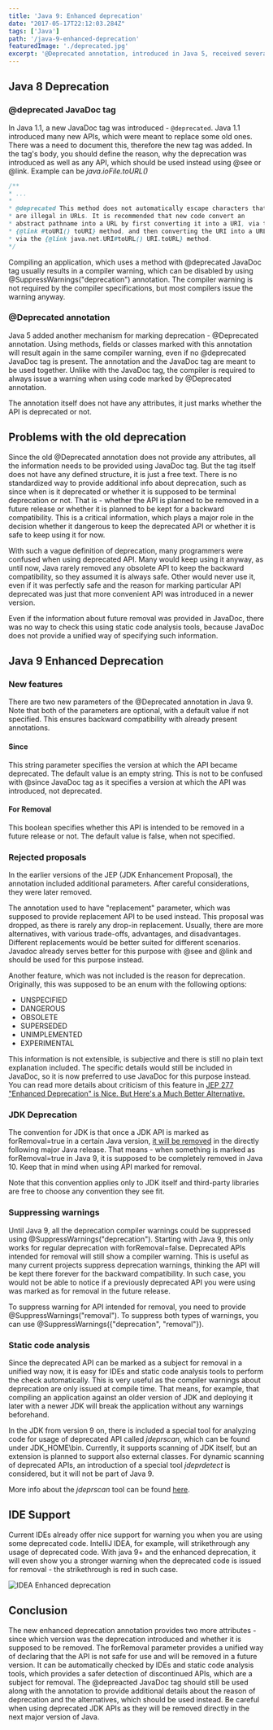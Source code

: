 ```yaml
---
title: 'Java 9: Enhanced deprecation'
date: "2017-05-17T22:12:03.284Z"
tags: ['Java']
path: '/java-9-enhanced-deprecation'
featuredImage: './deprecated.jpg'
excerpt: '@Deprecated annotation, introduced in Java 5, received several enhancements in Java 9, which makes easier to document the deprecation of API.'
---
```


<PostHeader frontmatter={props.data.mdx.frontmatter} />

## Java 8 Deprecation

### @deprecated JavaDoc tag

In Java 1.1, a new JavaDoc tag was introduced - `@deprecated`. Java 1.1 introduced many new APIs, which were meant to replace some old ones. There was a need to document this, therefore the new tag was added. In the tag\'s body, you should define the reason, why the deprecation was introduced as well as any API, which should be used instead using @see or @link. Example can be _java.ioFile.toURL()_

```java
/**
* ...
*
* @deprecated This method does not automatically escape characters that
* are illegal in URLs. It is recommended that new code convert an
* abstract pathname into a URL by first converting it into a URI, via the
* {@link #toURI() toURI} method, and then converting the URI into a URL
* via the {@link java.net.URI#toURL() URI.toURL} method.
*/
```

Compiling an application, which uses a method with @deprecated JavaDoc tag usually results in a compiler warning, which can be disabled by using @SuppressWarnings(\"deprecation\") annotation. The compiler warning is not required by the compiler specifications, but most compilers issue the warning anyway.

### @Deprecated annotation

Java 5 added another mechanism for marking deprecation - @Deprecated annotation. Using methods, fields or classes marked with this annotation will result again in the same compiler warning, even if no @deprecated JavaDoc tag is present. The annotation and the JavaDoc tag are meant to be used together. Unlike with the JavaDoc tag, the compiler is required to always issue a warning when using code marked by @Deprecated annotation.

The annotation itself does not have any attributes, it just marks whether the API is deprecated or not.

## Problems with the old deprecation

Since the old @Deprecated annotation does not provide any attributes, all the information needs to be provided using JavaDoc tag. But the tag itself does not have any defined structure, it is just a free text. There is no standardized way to provide additional info about deprecation, such as since when is it deprecated or whether it is supposed to be terminal deprecation or not. That is - whether the API is planned to be removed in a future release or whether it is planned to be kept for a backward compatibility. This is a critical information, which plays a major role in the decision whether it dangerous to keep the deprecated API or whether it is safe to keep using it for now.

With such a vague definition of deprecation, many programmers were confused when using deprecated API. Many would keep using it anyway, as until now, Java rarely removed any obsolete API to keep the backward compatibility, so they assumed it is always safe. Other would never use it, even if it was perfectly safe and the reason for marking particular API deprecated was just that more convenient API was introduced in a newer version.

Even if the information about future removal was provided in JavaDoc, there was no way to check this using static code analysis tools, because JavaDoc does not provide a unified way of specifying such information.

## Java 9 Enhanced Deprecation

### New features

There are two new parameters of the @Deprecated annotation in Java 9. Note that both of the parameters are optional, with a default value if not specified. This ensures backward compatibility with already present annotations.

#### Since

This string parameter specifies the version at which the API became deprecated. The default value is an empty string. This is not to be confused with @since JavaDoc tag as it specifies a version at which the API was introduced, not deprecated.

#### For Removal

This boolean specifies whether this API is intended to be removed in a future release or not. The default value is false, when not specified.

### Rejected proposals

In the earlier versions of the JEP (JDK Enhancement Proposal), the annotation included additional parameters. After careful considerations, they were later removed.

The annotation used to have \"replacement\" parameter, which was supposed to provide replacement API to be used instead. This proposal was dropped, as there is rarely any drop-in replacement. Usually, there are more alternatives, with various trade-offs, advantages, and disadvantages. Different replacements would be better suited for different scenarios. Javadoc already serves better for this purpose with @see and @link and should be used for this purpose instead.

Another feature, which was not included is the reason for deprecation. Originally, this was supposed to be an enum with the following options:

-   UNSPECIFIED
-   DANGEROUS
-   OBSOLETE
-   SUPERSEDED
-   UNIMPLEMENTED
-   EXPERIMENTAL

This information is not extensible, is subjective and there is still no plain text explanation included. The specific details would still be included in JavaDoc, so it is now preferred to use JavaDoc for this purpose instead. You can read more details about criticism of this feature in [JEP 277 "Enhanced Deprecation" is Nice. But Here's a Much Better Alternative.](https://blog.jooq.org/2015/12/22/jep-277-enhanced-deprecation-is-nice-but-heres-a-much-better-alternative/)

### JDK Deprecation

The convention for JDK is that once a JDK API is marked as forRemoval=true in a certain Java version, [it will be removed](https://www.youtube.com/watch?v=T_O9merCgKw&feature=youtu.be&list=PLPIzp-E1msrYicmovyeuOABO4HxVPlhEA#t=17m05s) in the directly following major Java release. That means - when something is marked as forRemoval=true in Java 9, it is supposed to be completely removed in Java 10. Keep that in mind when using API marked for removal.

Note that this convention applies only to JDK itself and third-party libraries are free to choose any convention they see fit.

### Suppressing warnings

Until Java 9, all the deprecation compiler warnings could be suppressed using @SuppressWarnings(\"deprecation\"). Starting with Java 9, this only works for regular deprecation with forRemoval=false. Deprecated APIs intended for removal will still show a compiler warning. This is useful as many current projects suppress deprecation warnings, thinking the API will be kept there forever for the backward compatibility. In such case, you would not be able to notice if a previously deprecated API you were using was marked as for removal in the future release.

To suppress warning for API intended for removal, you need to provide @SuppressWarnings(\"removal\"). To suppress both types of warnings, you can use @SuppressWarnings({\"deprecation\", \"removal\"}).

### Static code analysis

Since the deprecated API can be marked as a subject for removal in a unified way now, it is easy for IDEs and static code analysis tools to perform the check automatically. This is very useful as the compiler warnings about deprecation are only issued at compile time. That means, for example, that compiling an application against an older version of JDK and deploying it later with a newer JDK will break the application without any warnings beforehand.

In the JDK from version 9 on, there is included a special tool for analyzing code for usage of deprecated API called _jdeprscan_, which can be found under JDK\_HOME\\bin. Currently, it supports scanning of JDK itself, but an extension is planned to support also external classes. For dynamic scanning of deprecated APIs, an introduction of a special tool _jdeprdetect_ is considered, but it will not be part of Java 9.

More info about the _jdeprscan_ tool can be found [here](https://docs.oracle.com/javase/9/tools/jdeprscan.htm#JSWOR-GUID-2B7588B0-92DB-4A88-88D4-24D183660A62).

## IDE Support

Current IDEs already offer nice support for warning you when you are using some deprecated code. IntelliJ IDEA, for example, will strikethrough any usage of deprecated code. With java 9+ and the enhanced deprecation, it will even show you a stronger warning when the deprecated code is issued for removal - the strikethrough is red in such case.

![IDEA Enhanced deprecation](./enhanced-deprecation-idea.png)


## Conclusion

The new enhanced deprecation annotation provides two more attributes - since which version was the deprecation introduced and whether it is supposed to be removed. The forRemoval parameter provides a unified way of declaring that the API is not safe for use and will be removed in a future version. It can be automatically checked by IDEs and static code analysis tools, which provides a safer detection of discontinued APIs, which are a subject for removal. The @depreacted JavaDoc tag should still be used along with the annotation to provide additional details about the reason of deprecation and the alternatives, which should be used instead. Be careful when using deprecated JDK APIs as they will be removed directly in the next major version of Java.
